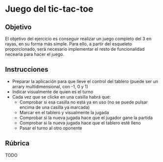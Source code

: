 # Juego del tic-tac-toe

## Objetivo
El objetivo del ejercicio es conseguir realizar un juego completo del 3 en rayas, en su forma más simple.
Para ello, a partir del esqueleto proporcionado, será necesario implementar el resto de funcionalidad necearia para hacer el juego.

## Instrucciones
- Preparar la aplicación para que lleve el control del tablero (puede ser un arrary multidimensional, con -1, 0 y 1)
- Indicar visualmente de quien es el turno
- Cada vez que se clicke en una casilla habrá que:
  - Comprobar si esa casilla no está ya en uso (no se puede pulsar encima de una casilla ya marcada)
  - Marcar en el tablero y visualmente la jugada
  - Comprobar si la nueva jugada hace que el jugador gane la partida
  - Comprobar si la nueva jugada hace que el tablero esté lleno
  - Pasar el turno al otro oponente

## Rúbrica
TODO
